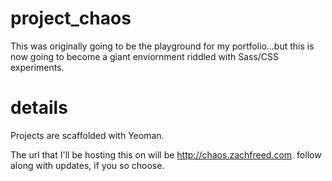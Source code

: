 # project_chaos
This was originally going to be the playground for my portfolio...but this is now going to become a giant enviornment riddled with Sass/CSS experiments.

# details
Projects are scaffolded with Yeoman.

The url that I'll be hosting this on will be http://chaos.zachfreed.com. follow along with updates, if you so choose.

